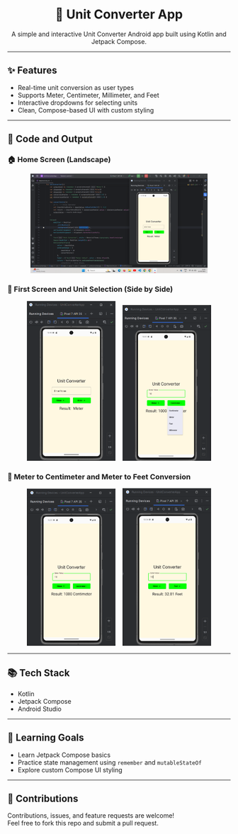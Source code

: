 <h1 align="center">📱 Unit Converter App</h1>

<p align="center">
  A simple and interactive Unit Converter Android app built using Kotlin and Jetpack Compose.
</p>

<hr>

<h2>✨ Features</h2>

<ul>
  <li>Real-time unit conversion as user types</li>
  <li>Supports Meter, Centimeter, Millimeter, and Feet</li>
  <li>Interactive dropdowns for selecting units</li>
  <li>Clean, Compose-based UI with custom styling</li>
</ul>

<hr>

<h2>📸 Code and Output</h2>

<h3>🏠 Home Screen (Landscape)</h3>
<p align="center">
  <img src="s1.png" alt="Home Screen" width="400"/>
</p>

<h3>📱 First Screen and Unit Selection (Side by Side)</h3>
<p align="center">
  <img src="s2.png" alt="First Screen" width="200"/>
  &nbsp;&nbsp;
  <img src="s3.png" alt="Unit Selection" width="200"/>
</p>

<h3>📏 Meter to Centimeter and Meter to Feet Conversion</h3>
<p align="center">
  <img src="s4.png" alt="Meter to Centimeter" width="200"/>
  &nbsp;&nbsp;
  <img src="s5.png" alt="Meter to Feet" width="200"/>
</p>

<hr>

<h2>📚 Tech Stack</h2>

<ul>
  <li>Kotlin</li>
  <li>Jetpack Compose</li>
  <li>Android Studio</li>
</ul>

<hr>

<h2>🎯 Learning Goals</h2>

<ul>
  <li>Learn Jetpack Compose basics</li>
  <li>Practice state management using <code>remember</code> and <code>mutableStateOf</code></li>
  <li>Explore custom Compose UI styling</li>
</ul>

<hr>

<h2>🤝 Contributions</h2>

<p>
  Contributions, issues, and feature requests are welcome!<br>
  Feel free to fork this repo and submit a pull request.
</p>
